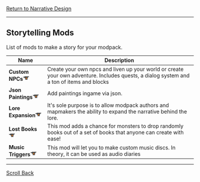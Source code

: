[Return to Narrative Design](../narrative_design.md#Narrative-Design)

----
## Storytelling Mods

List of mods to make a story for your modpack.

| Name                                                                                                            | Description                                                                                                                               |
| --------------------------------------------------------------------------------------------------------------- | ----------------------------------------------------------------------------------------------------------------------------------------- |
| **Custom NPCs**[![](/images/curseforge.png)](https://www.curseforge.com/minecraft/mc-mods/custom-npcs)          | Create your own npcs and liven up your world or create your own adventure. Includes quests, a dialog system and a ton of items and blocks |
| **Json Paintings**[![](/images/curseforge.png)](https://www.curseforge.com/minecraft/mc-mods/json-paintings)    | Add paintings ingame via json.                                                                   |
| **Lore Expansion**[![](/images/curseforge.png)](https://www.curseforge.com/minecraft/mc-mods/lore-expansion)    | It's sole purpose is to allow modpack authors and mapmakers the ability to expand the narrative behind the lore.                          |
| **Lost Books**[![](/images/curseforge.png)](https://www.curseforge.com/minecraft/mc-mods/lost-books)            | This mod adds a chance for monsters to drop randomly books out of a set of books that anyone can create with ease!                        |
| **Music Triggers**[![](/images/curseforge.png)](https://legacy.curseforge.com/minecraft/mc-mods/music-triggers) | This mod will let you to make custom music discs. In theory, it can be used as audio diaries                                              |

----
[Scroll Back](#Storytelling-Mods)

